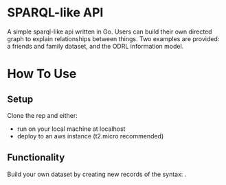 # SPARQL-like API
A simple sparql-like api written in Go.
Users can build their own directed graph to explain relationships between things. Two examples are provided: a friends and family dataset, and the ODRL information model.

# How To Use
## Setup
Clone the rep and either:
 - run on your local machine at localhost
 - deploy to an aws instance (t2.micro recommended)
## Functionality
Build your own dataset by creating new records of the syntax:
    <subject> <predicate> <object> .